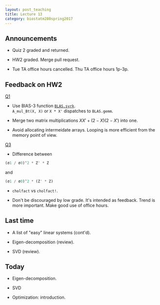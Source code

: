 ```yaml
---
layout: post_teaching
title: Lecture 13
category: biostatm280spring2017
---
```


## Announcements

* Quiz 2 graded and returned.

* HW2 graded. Merge pull request.

* Tue TA office hours cancelled. Thu TA office hours 1p-3p.

## Feedback on HW2

[Q1](http://hua-zhou.github.io/teaching/biostatm280-2017spring/hw/hw02sol.html#Q1)

* Use BlAS-3 function [`BLAS.syrk`](https://docs.julialang.org/en/stable/stdlib/linalg/Base.LinAlg.BLAS.syrk).  
`A_mul_Bt(X, X)` or `X * X'` dispatches to `BLAS.gemm`. 

* Merge two matrix multiplications $XX' + (2-X)(2-X')$ into one.

* Avoid allocating intermeidate arrays. Looping is more efficient from the memory point of view.

[Q3](http://hua-zhou.github.io/teaching/biostatm280-2017spring/hw/hw02sol.html#Q3)

* Difference between  
```julia
(σ1 / σ0)^2 * Z' * Z
```
and  
```julia
(σ1 / σ0)^2 * (Z' * Z)
```

* `cholfact` vs `cholfact!`.

* Don't be discouraged by low grade. It's intended as feedback. Trend is more important. Make good use of office hours.


## Last time

* A list of "easy" linear systems (cont'd).

* Eigen-decomposition (review).

* SVD (review).


## Today

* Eigen-decomposition.

* SVD

* Optimization: introduction.
